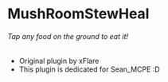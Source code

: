 # MushRoomStewHeal
###### Tap any food on the ground to eat it!

- Original plugin by xFlare
- This plugin is dedicated for Sean_MCPE :D
